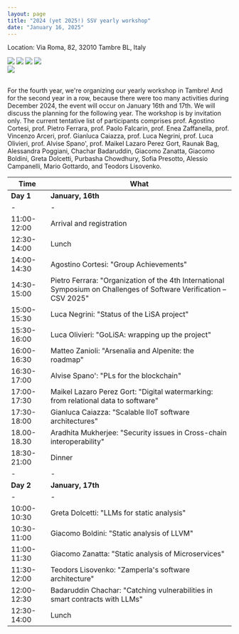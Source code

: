 ```yaml
---
layout: page
title: "2024 (yet 2025!) SSV yearly workshop"
date: "January 16, 2025"
---
```


Location: Via Roma, 82, 32010 Tambre BL, Italy
<div class="div-img-table">
  <div class="div-img-table-row">
    <img class="div-img-table-col" src="{{ site.baseurl }}/images/2025-winter-tambre-01.jpg"/>
    <img class="div-img-table-col" src="{{ site.baseurl }}/images/2025-winter-tambre-02.png"/>
    <img class="div-img-table-col" src="{{ site.baseurl }}/images/2025-winter-tambre-03.png"/> 
    <img class="div-img-table-col" src="{{ site.baseurl }}/images/2025-winter-tambre-04.jpg"/> 
  </div>
  <div class="div-img-table-row">
    <img class="div-img-table-multicol" src="{{ site.baseurl }}/images/2024-summer_fortemarghera_small.jpg"/>
  </div>
</div>
<br>

For the fourth year, we're organizing our yearly workshop in Tambre! And for the second year in a row, because there were too many activities during December 2024, the event will occur on January 16th and 17th. We will discuss the planning for the following year. The workshop is by invitation only. The current tentative list of participants comprises prof. Agostino Cortesi, prof. Pietro Ferrara, prof. Paolo Falcarin, prof. Enea Zaffanella, prof. Vincenzo Arceri, prof. Gianluca Caiazza, prof. Luca Negrini, prof. Luca Olivieri, prof. Alvise Spano', prof. Maikel Lazaro Perez Gort, Raunak Bag, Alessandra Poggiani, Chachar Badaruddin, Giacomo Zanatta, Giacomo Boldini, Greta Dolcetti, Purbasha Chowdhury, Sofia Presotto, Alessio Campanelli, Mario Gottardo, and Teodors Lisovenko.

| Time        | What |
| -           | - |
| **Day 1**       | **January, 16th** |
| -           | - |
| 11:00-12:00  | Arrival and registration |
| 12:30-14:00 | Lunch |
| 14:00-14:30 | Agostino Cortesi: "Group Achievements" |
| 14:30-15:00 | Pietro Ferrara: "Organization of the 4th International Symposium on Challenges of Software Verification – CSV 2025" |
| 15:00-15:30 | Luca Negrini: "Status of the LiSA project" |
| 15:30-16:00 | Luca Olivieri: "GoLiSA: wrapping up the project" |
| 16:00-16:30 | Matteo Zanioli: "Arsenalia and Alpenite: the roadmap" |
| 16:30-17:00 | Alvise Spano': "PLs for the blockchain" |
| 17:00-17:30 | Maikel Lazaro Perez Gort: "Digital watermarking: from relational data to software" |
| 17:30-18:00 | Gianluca Caiazza: "Scalable IIoT software architectures" |
| 18.00-18.30 | Aradhita Mukherjee: "Security issues in Cross-chain interoperability" |
| 18:30-21:00 | Dinner |
| -           | - |
| **Day 2**       | **January, 17th** |
| -           | - |
| 10:00-10:30 | Greta Dolcetti: "LLMs for static analysis" |
| 10:30-11:00 | Giacomo Boldini: "Static analysis of LLVM" |
| 11:00-11:30 | Giacomo Zanatta: "Static analysis of Microservices" |
| 11:30-12:00 | Teodors Lisovenko: "Zamperla's software architecture" |
| 12:00-12:30 | Badaruddin Chachar: "Catching vulnerabilities in smart contracts with LLMs" |
| 12:30-14:00 | Lunch |
